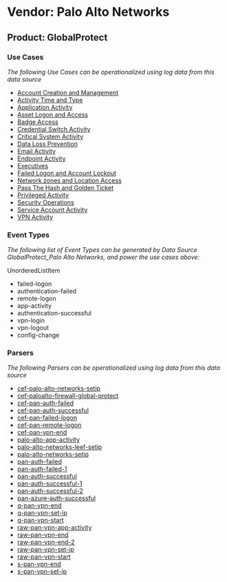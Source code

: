 Vendor: Palo Alto Networks
==========================
Product: GlobalProtect
----------------------

### Use Cases

_The following Use Cases can be operationalized using log data from this data source_

* [Account Creation and Management](../UseCases/usecase_account_creation_and_management.md)
* [Activity Time  and Type](../UseCases/usecase_activity_time__and_type.md)
* [Application Activity](../UseCases/usecase_application_activity.md)
* [Asset Logon and Access](../UseCases/usecase_asset_logon_and_access.md)
* [Badge Access](../UseCases/usecase_badge_access.md)
* [Credential Switch Activity](../UseCases/usecase_credential_switch_activity.md)
* [Critical System Activity](../UseCases/usecase_critical_system_activity.md)
* [Data Loss Prevention](../UseCases/usecase_data_loss_prevention.md)
* [Email Activity](../UseCases/usecase_email_activity.md)
* [Endpoint Activity](../UseCases/usecase_endpoint_activity.md)
* [Executives](../UseCases/usecase_executives.md)
* [Failed Logon and Account Lockout](../UseCases/usecase_failed_logon_and_account_lockout.md)
* [Network zones and Location Access](../UseCases/usecase_network_zones_and_location_access.md)
* [Pass The Hash and Golden Ticket](../UseCases/usecase_pass_the_hash_and_golden_ticket.md)
* [Privileged Activity](../UseCases/usecase_privileged_activity.md)
* [Security Operations](../UseCases/usecase_security_operations.md)
* [Service Account Activity](../UseCases/usecase_service_account_activity.md)
* [VPN Activity](../UseCases/usecase_vpn_activity.md)


### Event Types

_The following list of Event Types can be generated by Data Source GlobalProtect_Palo Alto Networks, and power the use cases above:_

UnorderedListItem
- failed-logon
- authentication-failed
- remote-logon
- app-activity
- authentication-successful
- vpn-login
- vpn-logout
- config-change


### Parsers

_The following Parsers can be operationalized using log data from this data source_

* [cef-palo-alto-networks-setip](../Parsers/parserContent_cef-palo-alto-networks-setip.md)
* [cef-paloalto-firewall-global-protect](../Parsers/parserContent_cef-paloalto-firewall-global-protect.md)
* [cef-pan-auth-failed](../Parsers/parserContent_cef-pan-auth-failed.md)
* [cef-pan-auth-successful](../Parsers/parserContent_cef-pan-auth-successful.md)
* [cef-pan-failed-logon](../Parsers/parserContent_cef-pan-failed-logon.md)
* [cef-pan-remote-logon](../Parsers/parserContent_cef-pan-remote-logon.md)
* [cef-pan-vpn-end](../Parsers/parserContent_cef-pan-vpn-end.md)
* [palo-alto-app-activity](../Parsers/parserContent_palo-alto-app-activity.md)
* [palo-alto-networks-leef-setip](../Parsers/parserContent_palo-alto-networks-leef-setip.md)
* [palo-alto-networks-setip](../Parsers/parserContent_palo-alto-networks-setip.md)
* [pan-auth-failed](../Parsers/parserContent_pan-auth-failed.md)
* [pan-auth-failed-1](../Parsers/parserContent_pan-auth-failed-1.md)
* [pan-auth-successful](../Parsers/parserContent_pan-auth-successful.md)
* [pan-auth-successful-1](../Parsers/parserContent_pan-auth-successful-1.md)
* [pan-auth-successful-2](../Parsers/parserContent_pan-auth-successful-2.md)
* [pan-azure-auth-successful](../Parsers/parserContent_pan-azure-auth-successful.md)
* [q-pan-vpn-end](../Parsers/parserContent_q-pan-vpn-end.md)
* [q-pan-vpn-set-ip](../Parsers/parserContent_q-pan-vpn-set-ip.md)
* [q-pan-vpn-start](../Parsers/parserContent_q-pan-vpn-start.md)
* [raw-pan-vpn-app-activity](../Parsers/parserContent_raw-pan-vpn-app-activity.md)
* [raw-pan-vpn-end](../Parsers/parserContent_raw-pan-vpn-end.md)
* [raw-pan-vpn-end-2](../Parsers/parserContent_raw-pan-vpn-end-2.md)
* [raw-pan-vpn-set-ip](../Parsers/parserContent_raw-pan-vpn-set-ip.md)
* [raw-pan-vpn-start](../Parsers/parserContent_raw-pan-vpn-start.md)
* [s-pan-vpn-end](../Parsers/parserContent_s-pan-vpn-end.md)
* [s-pan-vpn-set-ip](../Parsers/parserContent_s-pan-vpn-set-ip.md)
